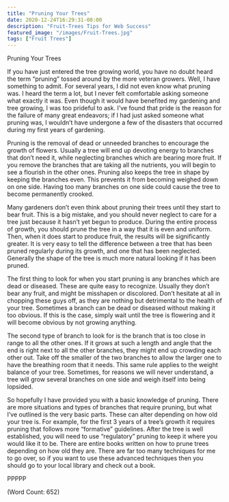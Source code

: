 ```yaml
---
title: "Pruning Your Trees"
date: 2020-12-24T16:29:31-08:00
description: "Fruit-Trees Tips for Web Success"
featured_image: "/images/Fruit-Trees.jpg"
tags: ["Fruit Trees"]
---
```


Pruning Your Trees

If you have just entered the tree growing world, you have no doubt heard the term “pruning” tossed around by the more veteran growers. Well, I have something to admit. For several years, I did not even know what pruning was. I heard the term a lot, but I never felt comfortable asking someone what exactly it was. Even though it would have benefited my gardening and tree growing, I was too prideful to ask. I’ve found that pride is the reason for the failure of many great endeavors; if I had just asked someone what pruning was, I wouldn’t have undergone a few of the disasters that occurred during my first years of gardening.

Pruning is the removal of dead or unneeded branches to encourage the growth of flowers. Usually a tree will end up devoting energy to branches that don’t need it, while neglecting branches which are bearing more fruit. If you remove the branches that are taking all the nutrients, you will begin to see a flourish in the other ones. Pruning also keeps the tree in shape by keeping the branches even. This prevents it from becoming weighed down on one side. Having too many branches on one side could cause the tree to become permanently crooked.

Many gardeners don’t even think about pruning their trees until they start to bear fruit. This is a big mistake, and you should never neglect to care for a tree just because it hasn’t yet begun to produce. During the entire process of growth, you should prune the tree in a way that it is even and uniform. Then, when it does start to produce fruit, the results will be significantly greater. It is very easy to tell the difference between a tree that has been pruned regularly during its growth, and one that has been neglected. Generally the shape of the tree is much more natural looking if it has been pruned.

The first thing to look for when you start pruning is any branches which are dead or diseased. These are quite easy to recognize. Usually they don’t bear any fruit, and might be misshapen or discolored. Don’t hesitate at all in chopping these guys off, as they are nothing but detrimental to the health of your tree. Sometimes a branch can be dead or diseased without making it too obvious. If this is the case, simply wait until the tree is flowering and it will become obvious by not growing anything.

The second type of branch to look for is the branch that is too close in range to all the other ones. If it grows at such a length and angle that the end is right next to all the other branches, they might end up crowding each other out. Take off the smaller of the two branches to allow the larger one to have the breathing room that it needs. This same rule applies to the weight balance of your tree. Sometimes, for reasons we will never understand, a tree will grow several branches on one side and weigh itself into being lopsided.

So hopefully I have provided you with a basic knowledge of pruning. There are more situations and types of branches that require pruning, but what I’ve outlined is the very basic parts. These can alter depending on how old your tree is. For example, for the first 3 years of a tree’s growth it requires pruning that follows more “formative” guidelines. After the tree is well established, you will need to use “regulatory” pruning to keep it where you would like it to be. There are entire books written on how to prune trees depending on how old they are. There are far too many techniques for me to go over, so if you want to use these advanced techniques then you should go to your local library and check out a book.


PPPPP

(Word Count: 652)

